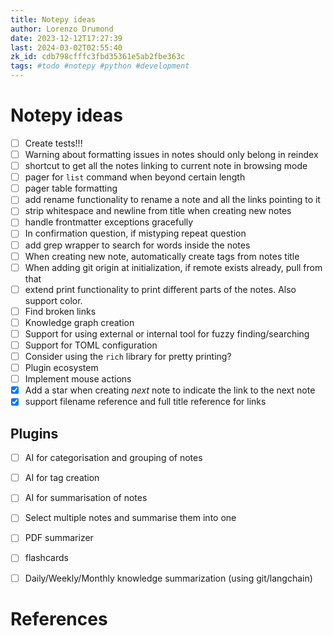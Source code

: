 ```yaml
---
title: Notepy ideas
author: Lorenzo Drumond
date: 2023-12-12T17:27:39
last: 2024-03-02T02:55:40
zk_id: cdb798cfffc3fbd35361e5ab2fbe363c
tags: #todo #notepy #python #development
---
```



# Notepy ideas

- [ ] Create tests!!!
- [ ] Warning about formatting issues in notes should only belong in reindex
- [ ] shortcut to get all the notes linking to current note in browsing mode
- [ ] pager for `list` command when beyond certain length
- [ ] pager table formatting
- [ ] add rename functionality to rename a note and all the links pointing to it
- [ ] strip whitespace and newline from title when creating new notes
- [ ] handle frontmatter exceptions gracefully
- [ ] In confirmation question, if mistyping repeat question
- [ ] add grep wrapper to search for words inside the notes
- [ ] When creating new note, automatically create tags from notes title
- [ ] When adding git origin at initialization, if remote exists already, pull from that
- [ ] extend print functionality to print different parts of the notes. Also support color.
- [ ] Find broken links
- [ ] Knowledge graph creation
- [ ] Support for using external or internal tool for fuzzy finding/searching
- [ ] Support for TOML configuration
- [ ] Consider using the `rich` library for pretty printing?
- [ ] Plugin ecosystem
- [ ] Implement mouse actions
- [x] Add a star when creating _next_ note to indicate the link to the next note
- [x] support filename reference and full title reference for links

## Plugins
- [ ] AI for categorisation and grouping of notes
- [ ] AI for tag creation
- [ ] AI for summarisation of notes
- [ ] Select multiple notes and summarise them into one
- [ ] PDF summarizer
- [ ] flashcards
- [ ] Daily/Weekly/Monthly knowledge summarization (using git/langchain)


# References
